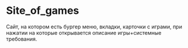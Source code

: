 # Site_of_games
Сайт, на котором есть бургер меню, вкладки, карточки с играми, при нажатии на которые открывается описание игры+системные требования.
